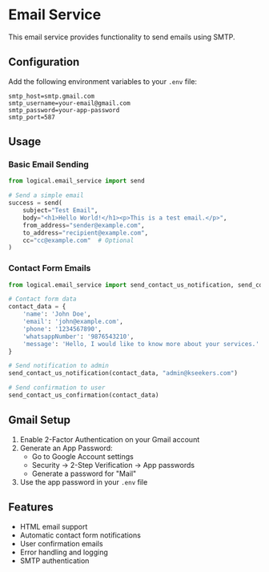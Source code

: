 # Email Service

This email service provides functionality to send emails using SMTP.

## Configuration

Add the following environment variables to your `.env` file:

```env
smtp_host=smtp.gmail.com
smtp_username=your-email@gmail.com
smtp_password=your-app-password
smtp_port=587
```

## Usage

### Basic Email Sending

```python
from logical.email_service import send

# Send a simple email
success = send(
    subject="Test Email",
    body="<h1>Hello World!</h1><p>This is a test email.</p>",
    from_address="sender@example.com",
    to_address="recipient@example.com",
    cc="cc@example.com"  # Optional
)
```

### Contact Form Emails

```python
from logical.email_service import send_contact_us_notification, send_contact_us_confirmation

# Contact form data
contact_data = {
    'name': 'John Doe',
    'email': 'john@example.com',
    'phone': '1234567890',
    'whatsappNumber': '9876543210',
    'message': 'Hello, I would like to know more about your services.'
}

# Send notification to admin
send_contact_us_notification(contact_data, "admin@kseekers.com")

# Send confirmation to user
send_contact_us_confirmation(contact_data)
```

## Gmail Setup

1. Enable 2-Factor Authentication on your Gmail account
2. Generate an App Password:
   - Go to Google Account settings
   - Security → 2-Step Verification → App passwords
   - Generate a password for "Mail"
3. Use the app password in your `.env` file

## Features

- HTML email support
- Automatic contact form notifications
- User confirmation emails
- Error handling and logging
- SMTP authentication
